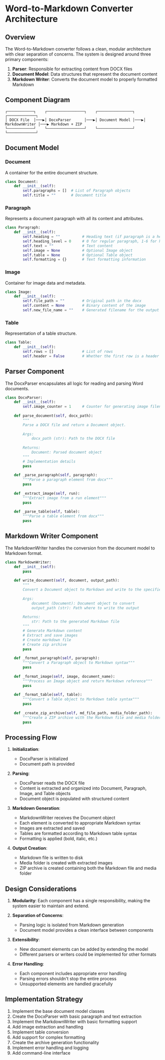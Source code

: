 # Word-to-Markdown Converter Architecture

## Overview

The Word-to-Markdown converter follows a clean, modular architecture with clear separation of concerns. The system is designed around three primary components:

1. **Parser**: Responsible for extracting content from DOCX files
2. **Document Model**: Data structures that represent the document content
3. **Markdown Writer**: Converts the document model to properly formatted Markdown

## Component Diagram

```
┌────────────┐    ┌─────────────────┐    ┌────────────────┐    ┌─────────────┐
│ DOCX File  │───▶│ DocxParser      │───▶│ Document Model │───▶│ MarkdownWriter │───▶ Markdown + ZIP
└────────────┘    └─────────────────┘    └────────────────┘    └─────────────┘
```

## Document Model

### Document
A container for the entire document structure.

```python
class Document:
    def __init__(self):
        self.paragraphs = []  # List of Paragraph objects
        self.title = ""       # Document title
```

### Paragraph
Represents a document paragraph with all its content and attributes.

```python
class Paragraph:
    def __init__(self):
        self.heading = ""          # Heading text (if paragraph is a heading)
        self.heading_level = 0     # 0 for regular paragraph, 1-6 for heading levels
        self.text = ""             # Text content
        self.image = None          # Optional Image object
        self.table = None          # Optional Table object
        self.formatting = {}       # Text formatting information
```

### Image
Container for image data and metadata.

```python
class Image:
    def __init__(self):
        self.file_path = ""        # Original path in the docx
        self.content = None        # Binary content of the image
        self.new_file_name = ""    # Generated filename for the output
```

### Table
Representation of a table structure.

```python
class Table:
    def __init__(self):
        self.rows = []             # List of rows
        self.header = False        # Whether the first row is a header
```

## Parser Component

The DocxParser encapsulates all logic for reading and parsing Word documents.

```python
class DocxParser:
    def __init__(self):
        self.image_counter = 1     # Counter for generating image filenames
    
    def parse_document(self, docx_path):
        """
        Parse a DOCX file and return a Document object.
        
        Args:
            docx_path (str): Path to the DOCX file
            
        Returns:
            Document: Parsed document object
        """
        # Implementation details
        pass
        
    def _parse_paragraph(self, paragraph):
        """Parse a paragraph element from docx"""
        pass
        
    def _extract_image(self, run):
        """Extract image from a run element"""
        pass
        
    def _parse_table(self, table):
        """Parse a table element from docx"""
        pass
```

## Markdown Writer Component

The MarkdownWriter handles the conversion from the document model to Markdown format.

```python
class MarkdownWriter:
    def __init__(self):
        pass
    
    def write_document(self, document, output_path):
        """
        Convert a Document object to Markdown and write to the specified path.
        
        Args:
            document (Document): Document object to convert
            output_path (str): Path where to write the output
            
        Returns:
            str: Path to the generated Markdown file
        """
        # Generate Markdown content
        # Extract and save images
        # Create markdown file
        # Create zip archive
        pass
        
    def _format_paragraph(self, paragraph):
        """Convert a Paragraph object to Markdown syntax"""
        pass
        
    def _format_image(self, image, document_name):
        """Process an Image object and return Markdown reference"""
        pass
        
    def _format_table(self, table):
        """Convert a Table object to Markdown table syntax"""
        pass
        
    def _create_zip_archive(self, md_file_path, media_folder_path):
        """Create a ZIP archive with the Markdown file and media folder"""
        pass
```

## Processing Flow

1. **Initialization**:
   - DocxParser is initialized
   - Document path is provided

2. **Parsing**:
   - DocxParser reads the DOCX file
   - Content is extracted and organized into Document, Paragraph, Image, and Table objects
   - Document object is populated with structured content

3. **Markdown Generation**:
   - MarkdownWriter receives the Document object
   - Each element is converted to appropriate Markdown syntax
   - Images are extracted and saved
   - Tables are formatted according to Markdown table syntax
   - Formatting is applied (bold, italic, etc.)

4. **Output Creation**:
   - Markdown file is written to disk
   - Media folder is created with extracted images
   - ZIP archive is created containing both the Markdown file and media folder

## Design Considerations

1. **Modularity**: Each component has a single responsibility, making the system easier to maintain and extend.

2. **Separation of Concerns**: 
   - Parsing logic is isolated from Markdown generation
   - Document model provides a clean interface between components

3. **Extensibility**:
   - New document elements can be added by extending the model
   - Different parsers or writers could be implemented for other formats

4. **Error Handling**:
   - Each component includes appropriate error handling
   - Parsing errors shouldn't stop the entire process
   - Unsupported elements are handled gracefully

## Implementation Strategy

1. Implement the base document model classes
2. Create the DocxParser with basic paragraph and text extraction
3. Implement the MarkdownWriter with basic formatting support
4. Add image extraction and handling
5. Implement table conversion
6. Add support for complex formatting
7. Create the archive generation functionality
8. Implement error handling and logging
9. Add command-line interface 
